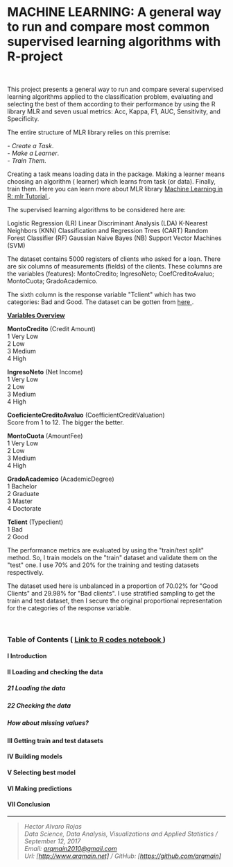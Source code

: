 # MACHINE LEARNING: A general way to run and compare most common supervised learning algorithms with R-project

<br>


This project presents a general way to run and compare several supervised learning algorithms applied to the classification problem, evaluating and selecting the best of them according to their performance by using the R library MLR and seven usual metrics: Acc, Kappa, F1, AUC, Sensitivity, and Specificity.

The entire structure of MLR library relies on this premise:

<i>- Create a Task</i>.<br> 
<i>- Make a Learner</i>. <br> 
<i>- Train Them</i>.<br> 

Creating a task means loading data in the package. Making a learner means choosing an algorithm ( learner)
which learns from task (or data). Finally, train them. Here you can learn more about MLR library [  Machine Learning in R: mlr Tutorial  ](https://mlr-org.github.io/mlr-tutorial/devel/html/).

The supervised learning algorithms to be considered here are:

Logistic Regression (LR)
Linear Discriminant Analysis (LDA)
K-Nearest Neighbors (KNN)
Classification and Regression Trees (CART)
Random Forest Classifier (RF)
Gaussian Naive Bayes (NB)
Support Vector Machines (SVM)


The dataset contains 5000 registers of clients who asked for a loan. There are six columns of measurements (fields) of the clients. These columns are the variables (features): MontoCredito; IngresoNeto; CoefCreditoAvaluo; MontoCuota; GradoAcademico.

The sixth column is the response variable "Tclient" which has two categories: Bad and Good. The dataset can be gotten from [  here ](http://www.arqmain.net/MLearning/Datasets/Loan2016last.csv).

<b><u>Variables Overview</u></b>

<b>MontoCredito</b> (Credit Amount)<br>
1 Very Low<br>
2 Low<br>
3 Medium<br>
4 High<br>

<b>IngresoNeto</b> (Net Income)<br>
1 Very Low<br>
2 Low<br>
3 Medium<br>
4 High<br>

<b>CoeficienteCreditoAvaluo</b> (CoefficientCreditValuation)<br>
Score from 1 to 12. The bigger the better.<br>

<b>MontoCuota</b> (AmountFee)<br>
1 Very Low<br>
2 Low<br>
3 Medium<br>
4 High<br>

<b>GradoAcademico</b> (AcademicDegree)<br>
1 Bachelor<br>
2 Graduate<br>
3 Master<br>
4 Doctorate<br>

<b>Tclient</b> (Typeclient)<br>
1 Bad<br>
2 Good<br>

The performance metrics are evaluated by using the "train/test split" method.  So, I train models on the "train" dataset and validate them on the "test" one. I use 70% and 20% for the training and testing datasets respectively.  

The dataset used here is unbalanced in a proportion of 70.02% for "Good Clients" and 29.98% for "Bad clients". I use stratified sampling to get the train and test dataset, then I secure the original proportional representation for the categories of the response variable.

<br>

### Table of Contents   (  [  Link to R codes notebook ]( http://nbviewer.jupyter.org/github/arqmain/Machine_Learning/blob/master/R_MLearning/Compare_Models2_RProject/Compare_Models2_RProject.ipynb))


#### I Introduction

#### II Loading and checking the data

##### 21 Loading the data

##### 22 Checking the data

##### How about missing values?

#### III Getting train and test datasets

#### IV Building models

#### V Selecting best model

#### VI Making predictions

#### VII Conclusion


<hr>

><i>Hector Alvaro Rojas<br>
>Data Science, Data Analysis, Visualizations and Applied Statistics / September 12, 2017<br>
>Email: <arqmain2010@gmail.com> <br>
>Url: [http://www.arqmain.net]   /   GitHub: [https://github.com/arqmain]</i>
